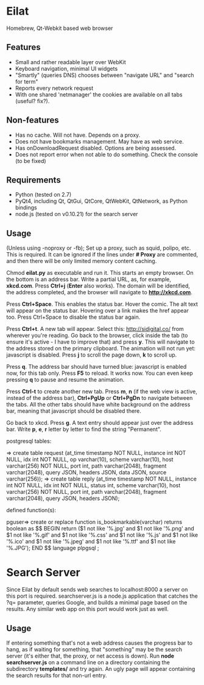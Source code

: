 Eilat
=====

Homebrew, Qt-Webkit based web browser

Features
--------

* Small and rather readable layer over WebKit
* Keyboard navigation, minimal UI widgets
* "Smartly" (queries DNS) chooses between "navigate URL" and "search for term"
* Reports every network request
* With one shared 'netmanager' the cookies are available on all tabs (useful? fix?).

Non-features
------------

* Has no cache. Will not have. Depends on a proxy.
* Does not have bookmarks management. May have as web service.
* Has onDownloadRequest disabled. Options are being assessed.
* Does not report error when not able to do something. Check the console (to be fixed)

Requirements
------------

* Python (tested on 2.7)
* PyQt4, including Qt, QtGui, QtCore, QtWebKit, QtNetwork, as Python bindings
* node.js (tested on v0.10.21) for the search server

Usage
-----

(Unless using -noproxy or -fb); Set up a proxy, such as squid, polipo, etc.
This is required. It can be ignored if the lines under **# Proxy** are commented,
and then there will be only limited memory content caching.

Chmod **eilat.py** as executable and run it. This starts an empty browser. On the
bottom is an address bar. Write a partial URL, as, for example, **xkcd.com**. Press
**Ctrl+j** (**Enter** also works). The domain will be identified, the address completed,
and the browser will navigate to **http://xkcd.com**.

Press **Ctrl+Space**. This enables the status bar. Hover the comic. The alt text
will appear on the status bar. Hovering over a link makes the href appear too.
Press Ctrl+Space to disable the status bar again.

Press **Ctrl+t**. A new tab will appear. Select this: http://sidigital.co/
from wherever you're reading. Go back to the browser, click inside the tab (to
ensure it's active - I have to improve that) and press **y**. This will navigate
to the address stored on the primary clipboard. The animation will not run yet:
javascript is disabled. Press **j** to scroll the page down, **k** to scroll up.

Press **q**. The address bar should have turned blue: javascript is enabled now,
for this tab only. Press **F5** to reload. It works now. You can even keep pressing
**q** to pause and resume the animation.

Press **Ctrl-t** to create another new tab. Press **m**, **n** (if the web view is 
active, instead of the address bar), **Ctrl+PgUp** or **Ctrl+PgDn** to navigate 
between the tabs. All the other tabs should have white background on the address bar,
meaning that javascript should be disabled there.

Go back to xkcd. Press **g**. A text entry should appear just over the address bar.
Write **p**, **e**, **r** letter by letter to find the string "Permanent".

postgresql tables:

=> create table request (at_time timestamp NOT NULL, instance int NOT NULL, idx int NOT NULL, op varchar(10), scheme varchar(10), host varchar(256) NOT NULL, port int, path varchar(2048), fragment varchar(2048), query JSON, headers JSON, data JSON, source varchar(256));
=> create table reply (at_time timestamp NOT NULL, instance int NOT NULL, idx int NOT NULL, status int, scheme varchar(10), host varchar(256) NOT NULL, port int, path varchar(2048), fragment varchar(2048), query JSON, headers JSON);

defined function(s):

pguser=> create or replace function is_bookmarkable(varchar) returns boolean as $$
BEGIN
return ($1 not like '%.jpg' and $1 not like '%.png' and $1 not like '%.gif' and $1 not like '%.css' and $1 not like '%.js' and $1 not like '%.ico' and $1 not like '%.jpeg' and $1 not like '%.ttf' and $1 not like '%.JPG');
END
$$
language plpgsql ;

Search Server
=============

Since Eilat by default sends web searches to localhost:8000 a server on this
port is required. searchserver.js is a node.js application that catches the ?q=
parameter, queries Google, and builds a minimal page based on the results. Any
similar web app on this port would work just as well.

Usage
-----

If entering something that's not a web address causes the progress bar to hang,
as if waiting for something, that "something" may be the search server (it's
either that, the proxy, or net access is down). Run **node searchserver.js**
on a command line on a directory containing the subdirectory **templates/**
and try again. An ugly page will appear containing the search results for
that non-url entry.
